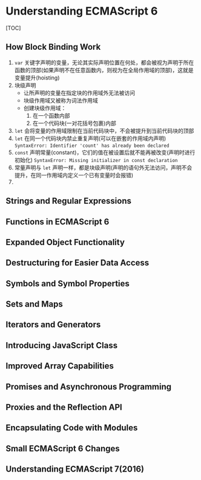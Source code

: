 # Understanding ECMAScript 6

[TOC]

## How Block Binding Work
1. `var` 关键字声明的变量，无论其实际声明位置在何处，都会被视为声明于所在函数的顶部(如果声明不在任意函数内，则视为在全局作用域的顶部)，这就是变量提升(hoisting)
2. 块级声明
    * 让所声明的变量在指定块的作用域外无法被访问
    * 块级作用域又被称为词法作用域
    * 创建块级作用域：
        1. 在一个函数内部
        2. 在一个代码块(一对花括号包裹)内部
3. `let` 会将变量的作用域限制在当前代码块中，不会被提升到当前代码块的顶部
4. `let` 在同一个代码块内禁止重复声明(可以在嵌套的作用域内声明)
    `SyntaxError: Identifier 'count' has already been declared`
5. `const` 声明常量(constant)，它们的值在被设置后就不能再被改变(声明时进行初始化)
    `SyntaxError: Missing initializer in const declaration`
6. 常量声明与 `let` 声明一样，都是块级声明(声明的语句外无法访问，声明不会提升，在同一作用域内定义一个已有变量时会报错)
7. 

## Strings and Regular Expressions
## Functions in ECMAScript 6
## Expanded Object Functionality
## Destructuring for Easier Data Access
## Symbols and Symbol Properties
## Sets and Maps
## Iterators and Generators
## Introducing JavaScript Class
## Improved Array Capabilities
## Promises and Asynchronous Programming
## Proxies and the Reflection API
## Encapsulating Code with Modules
## Small ECMAScript 6 Changes
## Understanding ECMAScript 7(2016)